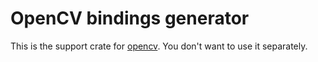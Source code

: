 # OpenCV bindings generator

This is the support crate for [opencv](https://crates.io/crates/opencv). You don't want to use it separately.
